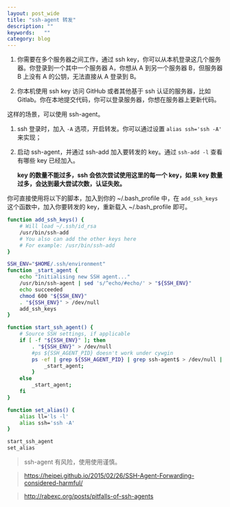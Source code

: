 ```yaml
---
layout: post_wide
title: "ssh-agent 转发"
description: ""
keywords:   ""
category: blog
---
```


1. 你需要在多个服务器之间工作，通过 ssh key，你可以从本机登录这几个服务器。你登录到一个其中一个服务器 A，你想从 A 到另一个服务器 B，但服务器 B 上没有 A 的公钥，无法直接从 A 登录到 B。

2. 你本机使用 ssh key 访问 GitHub 或者其他基于 ssh 认证的服务器，比如 Gitlab。你在本地提交代码，你可以登录服务器，你想在服务器上更新代码。

这样的场景，可以使用 ssh-agent。

1. ssh 登录时，加入 `-A` 选项，开启转发。你可以通过设置 `alias ssh='ssh -A'` 来实现；

2. 启动 ssh-agent，并通过 ssh-add 加入要转发的 key。通过 `ssh-add -l` 查看有哪些 key 已经加入。

    **key 的数量不能过多，ssh 会依次尝试使用这里的每一个 key，如果 key 数量过多，会达到最大尝试次数，认证失败。**

你可直接使用将以下的脚本，加入到你的 ~/.bash_profile 中，在 `add_ssh_keys` 这个函数中，加入你要转发的 key，重新载入 ~/.bash_profile 即可。

```bash
function add_ssh_keys() {
    # Will load ~/.ssh/id_rsa
    /usr/bin/ssh-add
    # You also can add the other keys here
    # For example: /usr/bin/ssh-add
}

SSH_ENV="$HOME/.ssh/environment"
function _start_agent {
    echo "Initialising new SSH agent..."
    /usr/bin/ssh-agent | sed 's/^echo/#echo/' > "${SSH_ENV}"
    echo succeeded
    chmod 600 "${SSH_ENV}"
    . "${SSH_ENV}" > /dev/null
    add_ssh_keys
}

function start_ssh_agent() {
    # Source SSH settings, if applicable
    if [ -f "${SSH_ENV}" ]; then
        . "${SSH_ENV}" > /dev/null
        #ps ${SSH_AGENT_PID} doesn't work under cywgin
        ps -ef | grep ${SSH_AGENT_PID} | grep ssh-agent$ > /dev/null || {
            _start_agent;
        }
    else
        _start_agent;
    fi
}

function set_alias() {
    alias ll='ls -l'
    alias ssh='ssh -A'
}

start_ssh_agent
set_alias
```

> ssh-agent 有风险，使用使用谨慎。

> https://heipei.github.io/2015/02/26/SSH-Agent-Forwarding-considered-harmful/

> http://rabexc.org/posts/pitfalls-of-ssh-agents
